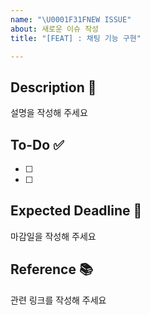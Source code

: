 ```yaml
---
name: "\U0001F31FNEW ISSUE"
about: 새로운 이슈 작성
title: "[FEAT] : 채팅 기능 구현"

---
```


## Description 💬
설명을 작성해 주세요

## To-Do ✅
- [ ]
- [ ]

## Expected Deadline 🏁
마감일을 작성해 주세요

## Reference 📚
관련 링크를 작성해 주세요

